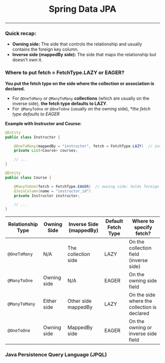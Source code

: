 # <p align="center"> Spring Data JPA </p>
---

### Quick recap:
* **Owning side:** The side that controls the relationship and usually contains the foreign key column.
* **Inverse side (mappedBy side):** The side that maps the relationship but doesn't own it.

### Where to put fetch = FetchType.LAZY or EAGER?
**You put the fetch type on the side where the collection or association is declared.**
* For `@OneToMany` or `@ManyToMany` **collections** (which are usually on the inverse side), **the fetch type defaults to LAZY**.
* For` @ManyToOne` or `@OneToOne` (usually on the owning side), **the fetch type defaults to EAGER*

**Example with Instructor and Course:**
```java
@Entity
public class Instructor {

    @OneToMany(mappedBy = "instructor", fetch = FetchType.LAZY)  // inverse side: collection side
    private List<Course> courses;

    // ...
}

@Entity
public class Course {

    @ManyToOne(fetch = FetchType.EAGER)  // owning side: holds foreign key
    @JoinColumn(name = "instructor_id")
    private Instructor instructor;

    // ...
}
```

| Relationship Type | Owning Side | Inverse Side (mappedBy) | Default Fetch Type | Where to specify fetch?                      |
| ----------------- | ----------- | ----------------------- | ------------------ | -------------------------------------------- |
| `@OneToMany`      | N/A         | The collection side     | LAZY               | On the collection field (inverse side)       |
| `@ManyToOne`      | Owning side | N/A                     | EAGER              | On the owning side field                     |
| `@ManyToMany`     | Either side | Other side mappedBy     | LAZY               | On the side where the collection is declared |
| `@OneToOne`       | Owning side | MappedBy side           | EAGER              | On the owning or inverse side field          |


### Java Persistence Query Language (JPQL)
